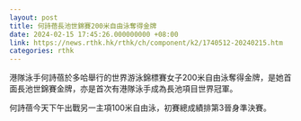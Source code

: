 ```yaml
---
layout: post
title: 何詩蓓長池世錦賽200米自由泳奪得金牌
date: 2024-02-15 17:45:26.000000000 +08:00
link: https://news.rthk.hk/rthk/ch/component/k2/1740512-20240215.htm
categories: rthk
---
```


港隊泳手何詩蓓於多哈舉行的世界游泳錦標賽女子200米自由泳奪得金牌，是她首面長池世錦賽金牌，亦是首次有港隊泳手成為長池項目世界冠軍。

何詩蓓今天下午出戰另一主項100米自由泳，初賽總成績排第3晉身準決賽。
